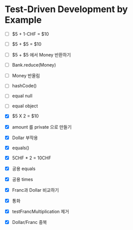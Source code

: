 # Test-Driven Development by Example

- [ ] $5 + 1-CHF = $10
- [ ] $5 + $5 = $10
- [ ] $5 + $5 에서 Money 반환하기
- [ ] Bank.reduce(Money)
- [ ] Money 반올림
- [ ] hashCode()
- [ ] equal null
- [ ] equal object




- [x] $5 X 2 = $10
- [x] amount 를 private 으로 만들기
- [x] Dollar 부작용
- [x] equals() 
- [x] 5CHF * 2 = 10CHF
- [x] 공용 equals
- [x] 공용 times
- [x] Franc과 Dollar 비교하기
- [x] 통화  
- [x] testFrancMultiplication 제거
- [x] Dollar/Franc 중복
